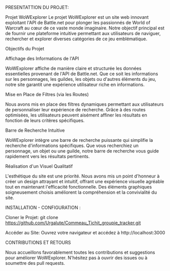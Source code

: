 PRESENTATTION DU PROJET:

Projet WoWExplorer
Le projet WoWExplorer est un site web innovant exploitant l'API de Battle.net pour plonger les passionnés de World of Warcraft au cœur de ce vaste monde imaginaire. 
Notre objectif principal est de fournir une plateforme intuitive permettant aux utilisateurs de naviguer, rechercher et explorer diverses catégories de ce jeu emblématique.

Objectifs du Projet

Affichage des Informations de l'API

WoWExplorer affiche de manière claire et structurée les données essentielles provenant de l'API de Battle.net. 
Que ce soit les informations sur les personnages, les guildes, les objets ou d'autres éléments du jeu, notre site garantit une expérience utilisateur riche en informations.

Mise en Place de Filtres (via les Routes)

Nous avons mis en place des filtres dynamiques permettant aux utilisateurs de personnaliser leur expérience de recherche. 
Grâce à des routes optimisées, les utilisateurs peuvent aisément affiner les résultats en fonction de leurs critères spécifiques.

Barre de Recherche Intuitive

WoWExplorer intègre une barre de recherche puissante qui simplifie la recherche d'informations spécifiques. 
Que vous recherchiez un personnage, un objet ou une guilde, notre barre de recherche vous guide rapidement vers les résultats pertinents.

Réalisation d'un Visuel Qualitatif

L'esthétique du site est une priorité. Nous avons mis un point d'honneur à créer un design attrayant et intuitif, offrant une expérience visuelle agréable tout en maintenant l'efficacité fonctionnelle. 
Des éléments graphiques soigneusement choisis améliorent la compréhension et la convivialité du site.


INSTALLATION - CONFIGURATION :


Cloner le Projet:
git clone https://github.com/Urgalute/Commeau_Tichit_groupie_tracker.git

Accéder au Site:
Ouvrez votre navigateur et accédez à http://localhost:3000  


CONTRIBUTIONS ET RETOURS

Nous accueillons favorablement toutes les contributions et suggestions pour améliorer WoWExplorer. 
N'hésitez pas à ouvrir des issues ou à soumettre des pull requests.


